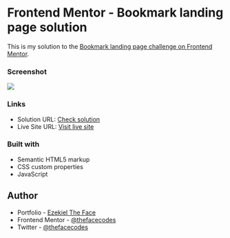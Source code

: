 # Frontend Mentor - Bookmark landing page solution

This is my solution to the [Bookmark landing page challenge on Frontend Mentor](https://www.frontendmentor.io/challenges/bookmark-landing-page-5d0b588a9edda32581d29158).

### Screenshot

![](./images/screenshot.png)

### Links

- Solution URL: [Check solution](https://www.frontendmentor.io/solutions/bookmark-landing-page-solution-WeSDtLsxcw)
- Live Site URL: [Visit live site](https://thefacebookmark.vercel.app)

### Built with

- Semantic HTML5 markup
- CSS custom properties
- JavaScript

## Author

- Portfolio - [Ezekiel The Face](https://thefacecodes.web.app)
- Frontend Mentor - [@thefacecodes](https://www.frontendmentor.io/profile/thefacecodes)
- Twitter - [@thefacecodes](https://www.twitter.com/thefacecodes)
